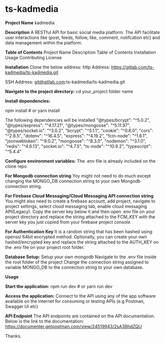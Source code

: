 ﻿# ts-kadmedia
**Project Name**
kadmedia

**Description**
A RESTful API for basic social media platform. The API facilitate user
interactions like (post, feeds, follow, like, comment, notifcation etc) and data management within the platform.

**Table of Contents**
Project Name
Description
Table of Contents
Installation
Usage
Contributing
License


**Installation**
Clone the below address:
http Address:
https://gitlab.com/ts-kadmedia/ts-kadmedia.git

SSH Address:
git@gitlab.com:ts-kadmedia/ts-kadmedia.git

**Navigate to the project directory:**
cd your_project folder name

**Install dependencies:**

npm install   # or yarn install

The following dependencies will be installed
    "@types/bcrypt": "^5.0.2",
    "@types/express": "^4.17.21",
    "@types/mongoose": "^5.11.97",
    "@types/socket.io": "^3.0.2",
    "bcrypt": "^5.1.1",
    "cookie": "^0.6.0",
    "cors": "^2.8.5",
    "dotenv": "^16.4.5",
    "express": "^4.19.2",
    "fcm-node": "^1.6.1",
    "jsonwebtoken": "^9.0.2",
    "mongoose": "^8.3.0",
    "nodemon": "^3.1.0",
    "redis": "^4.6.13",
    "socket.io": "^4.7.5",
    "ts-node": "^10.9.2",
    "typescript": "^5.4.4"

**Configure environment variables:**
The .env file is already included on the clone repo

**For Mongodb connection string**
Yoy might not need to do much except changing the MONGO_DB connection string to your own Mongodb connection string.

**For Firebase Cloud Messaging/Cloud Messaging API connection string**
You might also need to create a firebase account, add project, navigate to project settings, select cloud messaging tab, enable cloud messaging API(Legacy).
Copy the server key below it and then open .env file on your project directory and replace the string attached to the FCM_KEY with the server key you just copied from your firebase project console.

**For Authentication Key**
It is a random string that has been hashed using openssl 64bit encrypted method. Optionally, you can create your own hashed/encrypted key and replace the string attached to the AUTH_KEY on the .env file on your project root folder.

**Database Setup:**
Setup your own mongodb
Navigate to the .env file inside the root folder of the project
Change the connection string assigned to variable MONGO_DB to the connection string to your own database.


**Usage**

**Start the application:**
npm run dev   # or yarn run dev

**Access the application:**
Connect to the API using any of the app software available on the internet for consuming or testing APIs (e.g Postman, Swagger UI etc)

**API Endpoint**
The API endpoints are contained on the API documentation. Below is the link to the documentation:
https://documenter.getpostman.com/view/24519943/2sA3BhdZQU


Thanks.